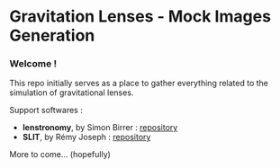 # Gravitation Lenses - Mock Images Generation

### Welcome !

This repo initially serves as a place to gather everything related to the simulation of gravitational lenses.

Support softwares :
- **lenstronomy**, by Simon Birrer : [repository](https://github.com/sibirrer/lenstronomy/ "lenstronomy's repo")
- **SLIT**, by Rémy Joseph : [repository](https://github.com/herjy/SLIT "SLIT's repo")

More to come... (hopefully)
